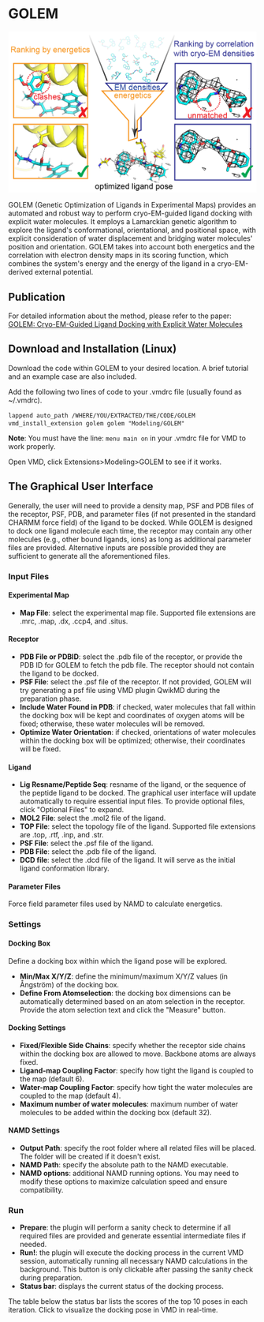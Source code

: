 # GOLEM
<p align="center">
  <img src="TOC.png" alt="GOLEM intro" width="600">
</p>
GOLEM (Genetic Optimization of Ligands in Experimental Maps) provides an automated and robust way to perform cryo-EM-guided ligand docking with explicit water molecules. It employs a Lamarckian genetic algorithm to explore the ligand's conformational, orientational, and positional space, with explicit consideration of water displacement and bridging water molecules' position and orientation. GOLEM takes into account both energetics and the correlation with electron density maps in its scoring function, which combines the system's energy and the energy of the ligand in a cryo-EM-derived external potential.

## Publication
For detailed information about the method, please refer to the paper:  
[GOLEM: Cryo-EM-Guided Ligand Docking with Explicit Water Molecules](https://pubs.acs.org/doi/10.1021/acs.jcim.4c00917)

## Download and Installation (Linux)
Download the code within GOLEM to your desired location. A brief tutorial and an example case are also included.

Add the following two lines of code to your .vmdrc file (usually found as ~/.vmdrc).
```
lappend auto_path /WHERE/YOU/EXTRACTED/THE/CODE/GOLEM
vmd_install_extension golem golem "Modeling/GOLEM"
```

**Note**: You must have the line: `menu main on` in your .vmdrc file for VMD to work properly.

Open VMD, click Extensions>Modeling>GOLEM to see if it works.

## The Graphical User Interface
Generally, the user will need to provide a density map, PSF and PDB files of the receptor, PSF, PDB, and parameter files (if not presented in the standard CHARMM force field) of the ligand to be docked. While GOLEM is designed to dock one ligand molecule each time, the receptor may contain any other molecules (e.g., other bound ligands, ions) as long as additional parameter files are provided. Alternative inputs are possible provided they are sufficient to generate all the aforementioned files.

### Input Files

#### Experimental Map
- **Map File**: select the experimental map file. Supported file extensions are .mrc, .map, .dx, .ccp4, and .situs.

#### Receptor
- **PDB File or PDBID**: select the .pdb file of the receptor, or provide the PDB ID for GOLEM to fetch the pdb file. The receptor should not contain the ligand to be docked.
- **PSF File**: select the .psf file of the receptor. If not provided, GOLEM will try generating a psf file using VMD plugin QwikMD during the preparation phase.
- **Include Water Found in PDB**: if checked, water molecules that fall within the docking box will be kept and coordinates of oxygen atoms will be fixed; otherwise, these water molecules will be removed.
- **Optimize Water Orientation**: if checked, orientations of water molecules within the docking box will be optimized; otherwise, their coordinates will be fixed.

#### Ligand
<!-- - **Ligand type**: choose between "Small-molecule Ligand" and "Peptide Ligand". The graphical user interface will update accordingly.-->
- **Lig Resname/Peptide Seq**: resname of the ligand, or the sequence of the peptide ligand to be docked. The graphical user interface will update automatically to require essential input files. To provide optional files, click "Optional Files" to expand.
- **MOL2 File**: select the .mol2 file of the ligand.
- **TOP File**: select the topology file of the ligand. Supported file extensions are .top, .rtf, .inp, and .str.
- **PSF File**: select the .psf file of the ligand.
- **PDB File**: select the .pdb file of the ligand.
- **DCD file**: select the .dcd file of the ligand. It will serve as the initial ligand conformation library.

#### Parameter Files
Force field parameter files used by NAMD to calculate energetics.

### Settings

#### Docking Box
Define a docking box within which the ligand pose will be explored.
- **Min/Max X/Y/Z**: define the minimum/maximum X/Y/Z values (in Ångström) of the docking box.
- **Define From Atomselection**: the docking box dimensions can be automatically determined based on an atom selection in the receptor. Provide the atom selection text and click the "Measure" button.

#### Docking Settings
- **Fixed/Flexible Side Chains**: specify whether the receptor side chains within the docking box are allowed to move. Backbone atoms are always fixed.
- **Ligand-map Coupling Factor**: specify how tight the ligand is coupled to the map (default 6).
- **Water-map Coupling Factor**: specify how tight the water molecules are coupled to the map (default 4).
- **Maximum number of water molecules**: maximum number of water molecules to be added within the docking box (default 32).

#### NAMD Settings
- **Output Path**: specify the root folder where all related files will be placed. The folder will be created if it doesn't exist.
- **NAMD Path**: specify the absolute path to the NAMD executable.
- **NAMD options**: additional NAMD running options. You may need to modify these options to maximize calculation speed and ensure compatibility.

### Run
- **Prepare**: the plugin will perform a sanity check to determine if all required files are provided and generate essential intermediate files if needed.
- **Run!**: the plugin will execute the docking process in the current VMD session, automatically running all necessary NAMD calculations in the background. This button is only clickable after passing the sanity check during preparation.
- **Status bar**: displays the current status of the docking process.

The table below the status bar lists the scores of the top 10 poses in each iteration. Click to visualize the docking pose in VMD in real-time.
